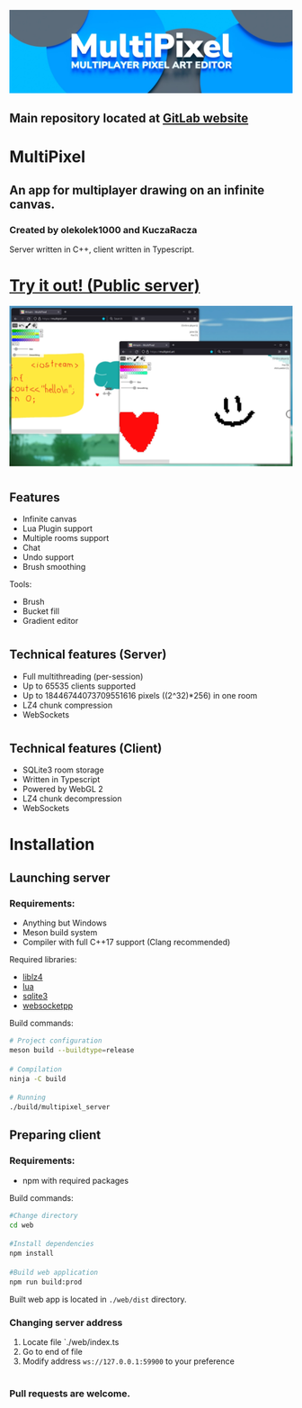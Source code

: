 ![Splash](contrib/splash.webp)

## **Main repository located at** [GitLab website](https://gitlab.com/olekolek1000/multipixel)

# MultiPixel
## **An app for multiplayer drawing on an infinite canvas.**
### Created by olekolek1000 and KuczaRacza

Server written in C++, client written in Typescript.

# **[Try it out! (Public server)](https://multipixl.art)**


![Preview](contrib/preview.webp)

#

## Features
- Infinite canvas
- Lua Plugin support
- Multiple rooms support
- Chat
- Undo support
- Brush smoothing

Tools:
- Brush
- Bucket fill
- Gradient editor
#

## Technical features (Server)
- Full multithreading (per-session)
- Up to 65535 clients supported
- Up to 18446744073709551616 pixels ((2^32)*256) in one room
- LZ4 chunk compression
- WebSockets

#

## Technical features (Client)
- SQLite3 room storage
- Written in Typescript
- Powered by WebGL 2
- LZ4 chunk decompression
- WebSockets

# Installation

## Launching server
### Requirements:

- Anything but Windows
- Meson build system
- Compiler with full C++17 support (Clang recommended)

Required libraries: 

- [liblz4](https://github.com/lz4/lz4)
- [lua](https://www.lua.org/)
- [sqlite3](https://sqlite.org/index.html)
- [websocketpp](https://github.com/zaphoyd/websocketpp)

Build commands:
```bash
# Project configuration
meson build --buildtype=release

# Compilation
ninja -C build

# Running
./build/multipixel_server

```

## Preparing client
### Requirements:
- npm with required packages

Build commands: 
```bash
#Change directory
cd web

#Install dependencies
npm install

#Build web application
npm run build:prod
```

Built web app is located in `./web/dist` directory.

### Changing server address
1. Locate file `./web/index.ts
2. Go to end of file
3. Modify address `ws://127.0.0.1:59900` to your preference

#
### Pull requests are welcome.
